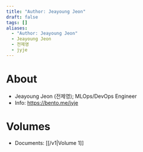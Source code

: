 ```yaml
---
title: "Author: Jeayoung Jeon"
draft: false
tags: []
aliases:
  - "Author: Jeayoung Jeon"
  - Jeayoung Jeon
  - 전제영
  - jyje
---
```

# About
- Jeayoung Jeon (전제영); MLOps/DevOps Engineer
- Info: https://bento.me/jyje


# Volumes
- Documents: [[/v1|Volume 1]]
